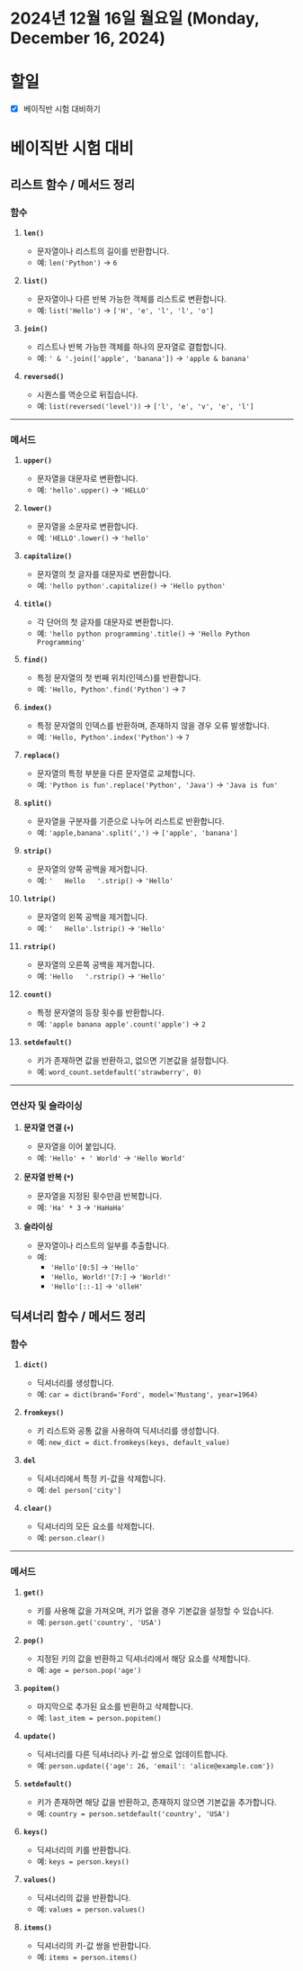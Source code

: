 # 2024년 12월 16일 월요일 (Monday, December 16, 2024)

# 할일
- [x] 베이직반 시험 대비하기

# 베이직반 시험 대비
## 리스트 함수 / 메서드 정리
### 함수

1. **`len()`**
   - 문자열이나 리스트의 길이를 반환합니다.
   - 예: `len('Python')` → `6`

2. **`list()`**
   - 문자열이나 다른 반복 가능한 객체를 리스트로 변환합니다.
   - 예: `list('Hello')` → `['H', 'e', 'l', 'l', 'o']`

3. **`join()`**
   - 리스트나 반복 가능한 객체를 하나의 문자열로 결합합니다.
   - 예: `' & '.join(['apple', 'banana'])` → `'apple & banana'`

4. **`reversed()`**
   - 시퀀스를 역순으로 뒤집습니다.
   - 예: `list(reversed('level'))` → `['l', 'e', 'v', 'e', 'l']`
---
### 메서드

1. **`upper()`**
   - 문자열을 대문자로 변환합니다.
   - 예: `'hello'.upper()` → `'HELLO'`

2. **`lower()`**
   - 문자열을 소문자로 변환합니다.
   - 예: `'HELLO'.lower()` → `'hello'`

3. **`capitalize()`**
   - 문자열의 첫 글자를 대문자로 변환합니다.
   - 예: `'hello python'.capitalize()` → `'Hello python'`

4. **`title()`**
   - 각 단어의 첫 글자를 대문자로 변환합니다.
   - 예: `'hello python programming'.title()` → `'Hello Python Programming'`

5. **`find()`**
   - 특정 문자열의 첫 번째 위치(인덱스)를 반환합니다.
   - 예: `'Hello, Python'.find('Python')` → `7`

6. **`index()`**
   - 특정 문자열의 인덱스를 반환하며, 존재하지 않을 경우 오류 발생합니다.
   - 예: `'Hello, Python'.index('Python')` → `7`

7. **`replace()`**
   - 문자열의 특정 부분을 다른 문자열로 교체합니다.
   - 예: `'Python is fun'.replace('Python', 'Java')` → `'Java is fun'`

8. **`split()`**
   - 문자열을 구분자를 기준으로 나누어 리스트로 반환합니다.
   - 예: `'apple,banana'.split(',')` → `['apple', 'banana']`

9. **`strip()`**
   - 문자열의 양쪽 공백을 제거합니다.
   - 예: `'   Hello   '.strip()` → `'Hello'`

10. **`lstrip()`**
    - 문자열의 왼쪽 공백을 제거합니다.
    - 예: `'   Hello'.lstrip()` → `'Hello'`

11. **`rstrip()`**
    - 문자열의 오른쪽 공백을 제거합니다.
    - 예: `'Hello   '.rstrip()` → `'Hello'`

12. **`count()`**
    - 특정 문자열의 등장 횟수를 반환합니다.
    - 예: `'apple banana apple'.count('apple')` → `2`

13. **`setdefault()`**
    - 키가 존재하면 값을 반환하고, 없으면 기본값을 설정합니다.
    - 예: `word_count.setdefault('strawberry', 0)`

---
### 연산자 및 슬라이싱

1. **문자열 연결 (`+`)**
   - 문자열을 이어 붙입니다.
   - 예: `'Hello' + ' World'` → `'Hello World'`

2. **문자열 반복 (`*`)**
   - 문자열을 지정된 횟수만큼 반복합니다.
   - 예: `'Ha' * 3` → `'HaHaHa'`

3. **슬라이싱**
   - 문자열이나 리스트의 일부를 추출합니다.
   - 예:
     - `'Hello'[0:5]` → `'Hello'`
     - `'Hello, World!'[7:]` → `'World!'`
     - `'Hello'[::-1]` → `'olleH'`


## 딕셔너리 함수 / 메서드 정리
### 함수
1. **`dict()`**
   - 딕셔너리를 생성합니다.
   - 예: `car = dict(brand='Ford', model='Mustang', year=1964)`

2. **`fromkeys()`**
   - 키 리스트와 공통 값을 사용하여 딕셔너리를 생성합니다.
   - 예: `new_dict = dict.fromkeys(keys, default_value)`

3. **`del`**
   - 딕셔너리에서 특정 키-값을 삭제합니다.
   - 예: `del person['city']`

4. **`clear()`**
   - 딕셔너리의 모든 요소를 삭제합니다.
   - 예: `person.clear()`
---
### 메서드

1. **`get()`**
   - 키를 사용해 값을 가져오며, 키가 없을 경우 기본값을 설정할 수 있습니다.
   - 예: `person.get('country', 'USA')`

2. **`pop()`**
   - 지정된 키의 값을 반환하고 딕셔너리에서 해당 요소를 삭제합니다.
   - 예: `age = person.pop('age')`

3. **`popitem()`**
   - 마지막으로 추가된 요소를 반환하고 삭제합니다.
   - 예: `last_item = person.popitem()`

4. **`update()`**
   - 딕셔너리를 다른 딕셔너리나 키-값 쌍으로 업데이트합니다.
   - 예: `person.update({'age': 26, 'email': 'alice@example.com'})`

5. **`setdefault()`**
   - 키가 존재하면 해당 값을 반환하고, 존재하지 않으면 기본값을 추가합니다.
   - 예: `country = person.setdefault('country', 'USA')`

6. **`keys()`**
   - 딕셔너리의 키를 반환합니다.
   - 예: `keys = person.keys()`

7. **`values()`**
   - 딕셔너리의 값을 반환합니다.
   - 예: `values = person.values()`

8. **`items()`**
   - 딕셔너리의 키-값 쌍을 반환합니다.
   - 예: `items = person.items()`

